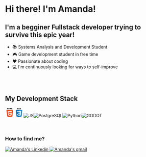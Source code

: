 # Hi there! I'm Amanda! 

## I'm a begginer Fullstack developer trying to survive this epic year!
- 📚 Systems Analysis and Development Student
- 🎮 Game development student in free time
- ❤️ Passionate about coding
- 💻  I'm continuously looking for ways to self-improve
</br>
</br>

## My Development Stack 

<img alt="html" src="https://raw.githubusercontent.com/github/explore/80688e429a7d4ef2fca1e82350fe8e3517d3494d/topics/html/html.png" width="30"/><img alt="CSS" src="https://raw.githubusercontent.com/github/explore/80688e429a7d4ef2fca1e82350fe8e3517d3494d/topics/css/css.png" width="30"/><img alt="JS" src="https://emojis.slackmojis.com/emojis/images/1450441296/151/javascript.png?1450441296" width="30"/><img alt="PostgreSQL" src="https://emojis.slackmojis.com/emojis/images/1450470347/198/postgresql.png?1450470347" width="30"/><img alt="Python" src="https://emojis.slackmojis.com/emojis/images/1450319444/32/python.png?1450319444" width="30"/><img alt="GODOT" src="https://emojis.slackmojis.com/emojis/images/1573042010/7054/godot.png?1573042010" width="30"/>
</br>
</br>
</br>


### How to find me? 


<a href="<https://www.linkedin.com/in/amandabuenotozatti/>">
    <img alt="Amanda's Linkedin" src="https://emojis.slackmojis.com/emojis/images/1470343326/711/linkedin.png?1470343326" width="25"/>
</a>

<a href="mailto:amandabuenotozatti@gmail.com">
    <img alt="Amanda's gmail" src="https://emojis.slackmojis.com/emojis/images/1450319444/38/gmail.png?1450319444" width="25"/>
</a>

